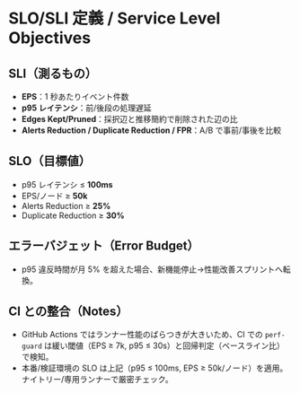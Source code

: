 # SLO/SLI 定義 / Service Level Objectives

## SLI（測るもの）
- **EPS**：1 秒あたりイベント件数
- **p95 レイテンシ**：前/後段の処理遅延
- **Edges Kept/Pruned**：採択辺と推移簡約で削除された辺の比
- **Alerts Reduction / Duplicate Reduction / FPR**：A/B で事前/事後を比較

## SLO（目標値）
- p95 レイテンシ ≤ **100ms**
- EPS/ノード ≥ **50k**
- Alerts Reduction ≥ **25%**
- Duplicate Reduction ≥ **30%**

## エラーバジェット（Error Budget）
- p95 違反時間が月 5% を超えた場合、新機能停止→性能改善スプリントへ転換。

## CI との整合（Notes）
- GitHub Actions ではランナー性能のばらつきが大きいため、CI での `perf-guard` は緩い閾値（EPS ≥ 7k, p95 ≤ 30s）と回帰判定（ベースライン比）で検知。
- 本番/検証環境の SLO は上記（p95 ≤ 100ms, EPS ≥ 50k/ノード）を適用。ナイトリー/専用ランナーで厳密チェック。
